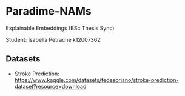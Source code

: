 # Paradime-NAMs
 Explainable Embeddings (BSc Thesis Sync)

 Student: Isabella Petrache k12007362

## Datasets
* Stroke Prediction: https://www.kaggle.com/datasets/fedesoriano/stroke-prediction-dataset?resource=download